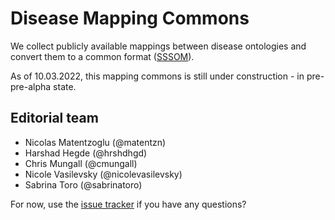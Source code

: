 # Disease Mapping Commons

We collect publicly available mappings between disease ontologies and convert them to a common format ([SSSOM](https://mapping-commons.github.io/sssom/spec/)).

As of 10.03.2022, this mapping commons is still under construction - in pre-pre-alpha state. 

## Editorial team

- Nicolas Matentzoglu (@matentzn)
- Harshad Hegde (@hrshdhgd)
- Chris Mungall (@cmungall)
- Nicole Vasilevsky (@nicolevasilevsky)
- Sabrina Toro (@sabrinatoro)

For now, use the [issue tracker](https://github.com/mapping-commons/disease-mappings/issues) if you have any questions?
